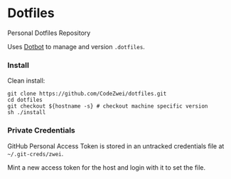 # Dotfiles

Personal Dotfiles Repository

Uses [Dotbot](https://github.com/anishathalye/dotbot) to manage and version `.dotfiles`.

### Install

Clean install:

```
git clone https://github.com/CodeZwei/dotfiles.git
cd dotfiles
git checkout ${hostname -s} # checkout machine specific version
sh ./install
```

### Private Credentials

GitHub Personal Access Token is stored in an untracked credentials file at `~/.git-creds/zwei`.

Mint a new access token for the host and login with it to set the file.

